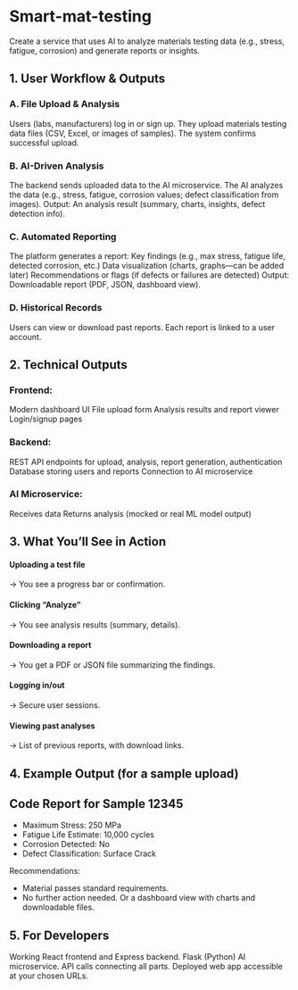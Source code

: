 # Smart-mat-testing
Create a service that uses AI to analyze materials testing data (e.g., stress, fatigue, corrosion) and generate reports or insights.

## 1. User Workflow & Outputs
### A. File Upload & Analysis
Users (labs, manufacturers) log in or sign up.
They upload materials testing data files (CSV, Excel, or images of samples).
The system confirms successful upload.
### B. AI-Driven Analysis
The backend sends uploaded data to the AI microservice.
The AI analyzes the data (e.g., stress, fatigue, corrosion values; defect classification from images).
Output: An analysis result (summary, charts, insights, defect detection info).
### C. Automated Reporting
The platform generates a report:
Key findings (e.g., max stress, fatigue life, detected corrosion, etc.)
Data visualization (charts, graphs—can be added later)
Recommendations or flags (if defects or failures are detected)
Output: Downloadable report (PDF, JSON, dashboard view).
### D. Historical Records
Users can view or download past reports.
Each report is linked to a user account.
## 2. Technical Outputs
### Frontend:

Modern dashboard UI
File upload form
Analysis results and report viewer
Login/signup pages
### Backend:

REST API endpoints for upload, analysis, report generation, authentication
Database storing users and reports
Connection to AI microservice
### AI Microservice:

Receives data
Returns analysis (mocked or real ML model output)
## 3. What You’ll See in Action
#### Uploading a test file
→ You see a progress bar or confirmation.

#### Clicking “Analyze”
→ You see analysis results (summary, details).

#### Downloading a report
→ You get a PDF or JSON file summarizing the findings.

#### Logging in/out
→ Secure user sessions.

#### Viewing past analyses
→ List of previous reports, with download links.

## 4. Example Output (for a sample upload)
Code
Report for Sample 12345
-----------------------
- Maximum Stress: 250 MPa
- Fatigue Life Estimate: 10,000 cycles
- Corrosion Detected: No
- Defect Classification: Surface Crack

Recommendations:
- Material passes standard requirements.
- No further action needed.
Or a dashboard view with charts and downloadable files.

## 5. For Developers
Working React frontend and Express backend.
Flask (Python) AI microservice.
API calls connecting all parts.
Deployed web app accessible at your chosen URLs.
